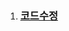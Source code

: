 1. ### [코드수정](https://github.com/ckdqja135/Typescript-restful-starter/blob/master/%EC%BD%94%EB%93%9C%EC%88%98%EC%A0%95.md)
